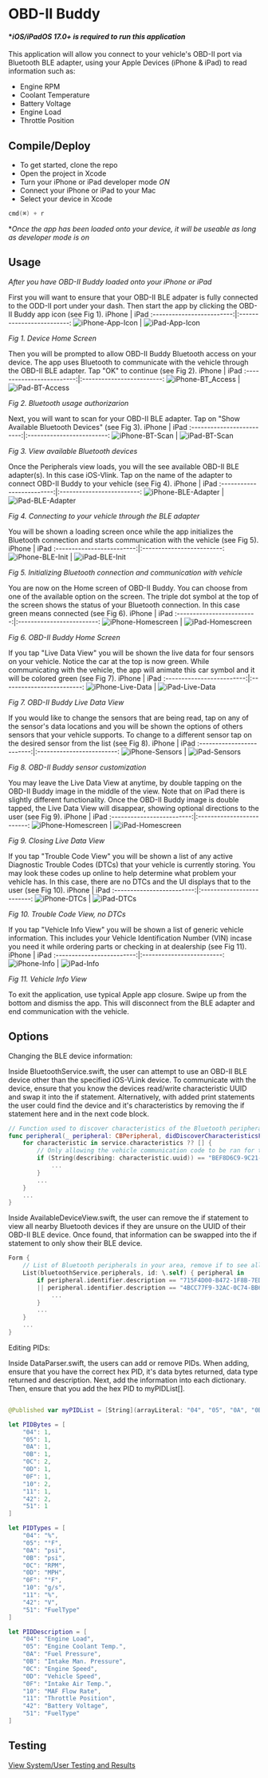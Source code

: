 # OBD-II Buddy
#### **iOS/iPadOS 17.0+ is required to run this application*

This application will allow you connect to your vehicle's OBD-II port via Bluetooth BLE adapter, using your Apple Devices (iPhone & iPad) to read information such as:
- Engine RPM
- Coolant Temperature
- Battery Voltage
- Engine Load
- Throttle Position

## Compile/Deploy

- To get started, clone the repo
- Open the project in Xcode
- Turn your iPhone or iPad developer mode *ON*
- Connect your iPhone or iPad to your Mac
- Select your device in Xcode

```Swift
cmd(⌘) + r
```
**Once the app has been loaded onto your device, it will be useable as long as developer mode is on*

## Usage
*After you have OBD-II Buddy loaded onto your iPhone or iPad*

First you will want to ensure that your OBD-II BLE adpater is fully connected to the ODD-II port under your dash. Then start the app by clicking the OBD-II Buddy app icon (see Fig 1).
iPhone | iPad
:-------------------------:|:-------------------------:
![iPhone-App-Icon](https://github.com/rbsquires/CSU-Capstone-Project/blob/main/media/images/OBD-II%20Buddy%20Pictures/iPhone/iPhone%20App%20Icon.png) | ![iPad-App-Icon](https://github.com/rbsquires/CSU-Capstone-Project/blob/main/media/images/OBD-II%20Buddy%20Pictures/iPad/iPad%20App%20Icon.png)

*Fig 1. Device Home Screen*

Then you will be prompted to allow OBD-II Buddy Bluetooth access on your device. The app uses Bluetooth to communicate with the vehicle through the OBD-II BLE adapter. Tap "OK" to continue (see Fig 2).
iPhone | iPad
:-------------------------:|:-------------------------:
![iPhone-BT_Access](https://github.com/rbsquires/CSU-Capstone-Project/blob/main/media/images/OBD-II%20Buddy%20Pictures/iPhone/iPhone%20Bluetooth%20Access.png) | ![iPad-BT-Access](https://github.com/rbsquires/CSU-Capstone-Project/blob/main/media/images/OBD-II%20Buddy%20Pictures/iPad/iPad%20Bluetooth%20Access.png)

*Fig 2. Bluetooth usage authorizarion*

Next, you will want to scan for your OBD-II BLE adapter. Tap on "Show Available Bluetooth Devices" (see Fig 3).
iPhone | iPad
:-------------------------:|:-------------------------:
![iPhone-BT-Scan](https://github.com/rbsquires/CSU-Capstone-Project/blob/main/media/images/OBD-II%20Buddy%20Pictures/iPhone/iPhone%20Main%20Menu.png) | ![iPad-BT-Scan](https://github.com/rbsquires/CSU-Capstone-Project/blob/main/media/images/OBD-II%20Buddy%20Pictures/iPad/iPad%20Main%20Menu.png)

*Fig 3. View available Bluetooth devices*

Once the Peripherals view loads, you will the see available OBD-II BLE adapter(s). In this case iOS-Vlink. Tap on the name of the adapter to connect OBD-II Buddy to your vehicle (see Fig 4).
iPhone | iPad
:-------------------------:|:-------------------------:
![iPhone-BLE-Adapter](https://github.com/rbsquires/CSU-Capstone-Project/blob/main/media/images/OBD-II%20Buddy%20Pictures/iPhone/iPhone%20Bluetooth%20Device.png) | ![iPad-BLE-Adapter](https://github.com/rbsquires/CSU-Capstone-Project/blob/main/media/images/OBD-II%20Buddy%20Pictures/iPad/iPad%20Bluetooth%20Device.png)

*Fig 4. Connecting to your vehicle through the BLE adapter*

You will be shown a loading screen once while the app initializes the Bluetooth connection and starts communication with the vehicle (see Fig 5).
iPhone | iPad
:-------------------------:|:-------------------------:
![iPhone-BLE-Init](https://github.com/rbsquires/CSU-Capstone-Project/blob/main/media/images/OBD-II%20Buddy%20Pictures/iPhone/iPhone%20Initializing%20Bluetooth.png) | ![iPad-BLE-Init](https://github.com/rbsquires/CSU-Capstone-Project/blob/main/media/images/OBD-II%20Buddy%20Pictures/iPad/iPad%20Initializing%20Bluetooth.png)

*Fig 5. Initializing Bluetooth connection and communication with vehicle*

You are now on the Home screen of OBD-II Buddy. You can choose from one of the available option on the screen. The triple dot symbol at the top of the screen shows the status of your Bluetooth connection. In this case green means connected (see Fig 6).
iPhone | iPad
:-------------------------:|:-------------------------:
![iPhone-Homescreen](https://github.com/rbsquires/CSU-Capstone-Project/blob/main/media/images/OBD-II%20Buddy%20Pictures/iPhone/iPhone%20Connected%20Bluetooth.png) | ![iPad-Homescreen](https://github.com/rbsquires/CSU-Capstone-Project/blob/main/media/images/OBD-II%20Buddy%20Pictures/iPad/iPad%20Connected%20Bluetooth.png)

*Fig 6. OBD-II Buddy Home Screen*

If you tap "Live Data View" you will be shown the live data for four sensors on your vehicle. Notice the car at the top is now green. While communicating with the vehicle, the app will animate this car symbol and it will be colored green (see Fig 7).
iPhone | iPad
:-------------------------:|:-------------------------:
![iPhone-Live-Data](https://github.com/rbsquires/CSU-Capstone-Project/blob/main/media/images/OBD-II%20Buddy%20Pictures/iPhone/iPhone%20Live%20Data.png) | ![iPad-Live-Data](https://github.com/rbsquires/CSU-Capstone-Project/blob/main/media/images/OBD-II%20Buddy%20Pictures/iPad/iPad%20Live%20Data.png)

*Fig 7. OBD-II Buddy Live Data View*

If you would like to change the sensors that are being read, tap on any of the sensor's data locations and you will be shown the options of others sensors that your vehicle supports. To change to a different sensor tap on the desired sensor from the list (see Fig 8).
iPhone | iPad
:-------------------------:|:-------------------------:
![iPhone-Sensors](https://github.com/rbsquires/CSU-Capstone-Project/blob/main/media/images/OBD-II%20Buddy%20Pictures/iPhone/iPhone%20Sensor%20Select.png) | ![iPad-Sensors](https://github.com/rbsquires/CSU-Capstone-Project/blob/main/media/images/OBD-II%20Buddy%20Pictures/iPad/iPad%20Sensor%20Select.png)

*Fig 8. OBD-II Buddy sensor customization*

You may leave the Live Data View at anytime, by double tapping on the OBD-II Buddy image in the middle of the view. Note that on iPad there is slightly different functionality. Once the OBD-II Buddy image is double tapped, the Live Data View will disappear, showing optional directions to the user (see Fig 9).
iPhone | iPad
:-------------------------:|:-------------------------:
![iPhone-Homescreen](https://github.com/rbsquires/CSU-Capstone-Project/blob/main/media/images/OBD-II%20Buddy%20Pictures/iPhone/iPhone%20Connected%20Bluetooth.png) | ![iPad-Homescreen](https://github.com/rbsquires/CSU-Capstone-Project/blob/main/media/images/OBD-II%20Buddy%20Pictures/iPad/iPad%20Home%20Screen.png)

*Fig 9. Closing Live Data View*

If you tap "Trouble Code View" you will be shown a list of any active Diagnostic Trouble Codes (DTCs) that your vehicle is currently storing. You may look these codes up online to help determine what problem your vehicle has. In this case, there are no DTCs and the UI displays that to the user (see Fig 10).
iPhone | iPad
:-------------------------:|:-------------------------:
![iPhone-DTCs](https://github.com/rbsquires/CSU-Capstone-Project/blob/main/media/images/OBD-II%20Buddy%20Pictures/iPhone/iPhone%20No%20Trouble%20Codes.png) | ![iPad-DTCs](https://github.com/rbsquires/CSU-Capstone-Project/blob/main/media/images/OBD-II%20Buddy%20Pictures/iPad/iPad%20No%20Trouble%20Codes.png)

*Fig 10. Trouble Code View, no DTCs*

If you tap "Vehicle Info View" you will be shown a list of generic vehicle information. This includes your Vehicle Identification Number (VIN) incase you need it while ordering parts or checking in at dealership (see Fig 11).
iPhone | iPad
:-------------------------:|:-------------------------:
![iPhone-Info](https://github.com/rbsquires/CSU-Capstone-Project/blob/main/media/images/OBD-II%20Buddy%20Pictures/iPhone/iPhone%20Vehicle%20Info.png) | ![iPad-Info](https://github.com/rbsquires/CSU-Capstone-Project/blob/main/media/images/OBD-II%20Buddy%20Pictures/iPad/iPad%20Vehicle%20Info.png)

*Fig 11. Vehicle Info View*

To exit the application, use typical Apple app closure. Swipe up from the bottom and dismiss the app. This will disconnect from the BLE adapter and end communication with the vehicle.

## Options
Changing the BLE device information:

Inside BluetoothService.swift, the user can attempt to use an OBD-II BLE device other than the specified iOS-VLink device. To communicate with the device, ensure that you know the devices read/write characteristic UUID and swap it into the if statement. Alternatively, with added print statements the user could find the device and it's characteristics by removing the if statement here and in the next code block.
```Swift
// Function used to discover characteristics of the Bluetooth peripherals in your area
func peripheral(_ peripheral: CBPeripheral, didDiscoverCharacteristicsFor service: CBService, error: Error?) {
    for characteristic in service.characteristics ?? [] {
        // Only allowing the vehicle communication code to be ran for the iOS-Vlink BLE device
        if (String(describing: characteristic.uuid)) == "BEF8D6C9-9C21-4C9E-B632-BD58C1009F9F" {
            ...
        }
        ...
    }
    ...
}
```

Inside AvailableDeviceView.swift, the user can remove the if statement to view all nearby Bluetooth devices if they are unsure on the UUID of their OBD-II BLE device. Once found, that information can be swapped into the if statement to only show their BLE device.
```Swift
Form {
    // List of Bluetooth peripherals in your area, remove if to see all devices
    List(bluetoothService.peripherals, id: \.self) { peripheral in
        if peripheral.identifier.description == "715F4D00-B472-1F8B-7ED0-4F10B542017E" 
        || peripheral.identifier.description == "4BCC77F9-32AC-0C74-BB65-365ECF59F447" {
            ...
        }
        ...
    }
    ...
}
```

Editing PIDs:

Inside DataParser.swift, the users can add or remove PIDs. When adding, ensure that you have the correct hex PID, it's data bytes returned, data type returned and description. Next, add the information into each dictionary. Then, ensure that you add the hex PID to myPIDList[].

```Swift

@Published var myPIDList = [String](arrayLiteral: "04", "05", "0A", "0B", "0C", "0D", "0F", "10", "11", "42", "51")

let PIDBytes = [
    "04": 1,
    "05": 1,
    "0A": 1,
    "0B": 1,
    "0C": 2,
    "0D": 1,
    "0F": 1,
    "10": 2,
    "11": 1,
    "42": 2,
    "51": 1
]

let PIDTypes = [
    "04": "%",
    "05": "°F",
    "0A": "psi",
    "0B": "psi",
    "0C": "RPM",
    "0D": "MPH",
    "0F": "°F",
    "10": "g/s",
    "11": "%",
    "42": "V",
    "51": "FuelType"
]

let PIDDescription = [
    "04": "Engine Load",
    "05": "Engine Coolant Temp.",
    "0A": "Fuel Pressure",
    "0B": "Intake Man. Pressure",
    "0C": "Engine Speed",
    "0D": "Vehicle Speed",
    "0F": "Intake Air Temp.",
    "10": "MAF Flow Rate",
    "11": "Throttle Position",
    "42": "Battery Voltage",
    "51": "FuelType"
]
```


## Testing

<a href="https://github.com/rbsquires/CSU-Capstone-Project/blob/main/docs/OBD-II%20Test%20Plan.md" target="_blank">View System/User Testing and Results</a>
